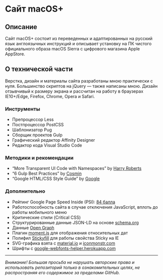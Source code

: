# Сайт macOS+

## Описание

Сайт macOS+ состоит из переведенных и адаптированных на русский язык англоязычных инструкций и описывает установку на ПК чистого официального образа macOS Sierra с цифрового магазина Apple AppStore.

## О технической части

Верстка, дизайн и материалы сайта разработаны мною практически с нуля. Большинство скриптов на jQuery — также написаны мною. Дизайн отзывчивый к размеру экрана и рассчитан на работу в браузерах IE10+/Edge, Firefox, Chrome, Opera и Safari.

### Инструменты

* Препроцессор Less
* Постпроцессор PostCSS
* Шаблонизатор Pug
* Сборщик проектов Gulp
* Графический редактор Affinity Designer
* Редактор кода Visual Studio Code

### Методики и рекомендации

* “More Transparent UI Code with Namespaces” by [Harry Roberts](https://csswizardry.com/2015/03/more-transparent-ui-code-with-namespaces/)
* “6 Gulp Best Practices” by [Cosmin](http://blog.rangle.io/angular-gulp-bestpractices/)
* “Google HTML/CSS Style Guide” by [Google](https://google.github.io/styleguide/htmlcssguide.html)

### Дополнительно

* Рейтинг Google Page Speed Inside (PSI): [84 балла](https://developers.google.com/speed/pagespeed/insights/?url=https%3A%2F%2Fbrofox86.github.io%2Fmacos-plus&tab=desktop)
* Работоспособность сайта в случае отключения JavaScript, вплоть до работы мобильного меню
* Критические стили (Critical CSS)
* Структурированные данные JSON-LD на основе [schema.org](http://schema.org)
* Данные [Open Graph](http://ogp.me)
* Плагин [moment.js](https://momentjs.com) для отображения относительных дат
* Полифил [Stickyfill](https://github.com/BroFox86/stickyfill) для работы свойства Sticky на IE
* SVG-графика взята c [material.io](http://material.io/icons/) и [iconmonstr.com](https://iconmonstr.com)
* Шрифты c [google-webfonts-helper.herokuapp.com](https://google-webfonts-helper.herokuapp.com)

____________________

*Внимание! Большая просьба не нарушать авторские права и использовать репозиторий только в ознакомительных целях, не распространяя его содержимое за пределами GitHub.* 